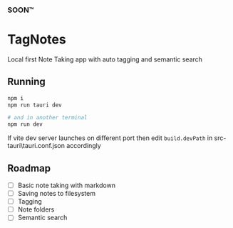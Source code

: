### SOON™️

# TagNotes

Local first Note Taking app with auto tagging and semantic search

## Running

```bash
npm i
npm run tauri dev

# and in another terminal
npm run dev
```

If vite dev server launches on different port then edit `build.devPath` in src-tauri\tauri.conf.json accordingly

## Roadmap

- [ ] Basic note taking with markdown
- [ ] Saving notes to filesystem
- [ ] Tagging
- [ ] Note folders
- [ ] Semantic search
